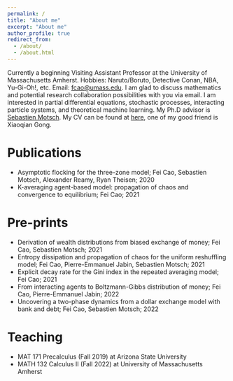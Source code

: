```yaml
---
permalink: /
title: "About me"
excerpt: "About me"
author_profile: true
redirect_from: 
  - /about/
  - /about.html
---
```


Currently a beginning Visiting Assistant Professor at the University of Massachusetts Amherst. 
Hobbies: Naruto/Boruto, Detective Conan, NBA, Yu-Gi-Oh!, etc. 
Email: fcao@umass.edu. 
I am glad to discuss mathematics and potential research collaboration possibilities with you via email. 
I am interested in partial differential equations, stochastic processes, interacting particle systems, and theoretical machine learning. 
My Ph.D advisor is [Sebastien Motsch](https://scholar.google.com/citations?user=OY7cVvgAAAAJ&hl=en). 
My CV can be found at [here](https://feicao1995.github.io/files/CV_FeiCao.pdf), one of my good friend is Xiaoqian Gong.

Publications 
======
+ Asymptotic flocking for the three-zone model; Fei Cao, Sebastien Motsch, Alexander Reamy, Ryan Theisen; 2020
+ K-averaging agent-based model: propagation of chaos and convergence to equilibrium; Fei Cao; 2021

Pre-prints
======
+ Derivation of wealth distributions from biased exchange of money; Fei Cao, Sebastien Motsch; 2021
+ Entropy dissipation and propagation of chaos for the uniform reshuffling model; Fei Cao, Pierre-Emmanuel Jabin, Sebastien Motsch; 2021
+ Explicit decay rate for the Gini index in the repeated averaging model; Fei Cao; 2021
+ From interacting agents to Boltzmann-Gibbs distribution of money; Fei Cao, Pierre-Emmanuel Jabin; 2022
+ Uncovering a two-phase dynamics from a dollar exchange model with bank and debt; Fei Cao, Sebastien Motsch; 2022

Teaching
======
+ MAT 171 Precalculus (Fall 2019) at Arizona State University
+ MATH 132 Calculus II (Fall 2022) at University of Massachusetts Amherst



